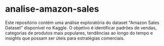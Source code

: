 # analise-amazon-sales
Este repositório contém uma análise exploratória do dataset "Amazon Sales Dataset" disponível no Kaggle. O objetivo é identificar padrões de vendas, categorias de produtos mais populares, tendências ao longo do tempo e insights que possam ser úteis para estratégias comerciais.
